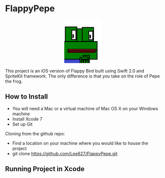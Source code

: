 # FlappyPepe
<p align="center">
  <img src="/images/Pepe.png"/>
</p>

This project is an iOS version of Flappy Bird built using Swift 2.0 and SpriteKit framework. The only difference is that you take on the role of Pepe the frog.

How to Install
--------------
* You will need a Mac or a virtual machine of Mac OS X on your Windows machine
* Install Xcode 7
* Set up Git

Cloning from the github repo:
* Find a location on your machine where you would like to house the project
* git clone https://github.com/Lee627/FlappyPepe.git

Running Project in Xcode
------------------------

